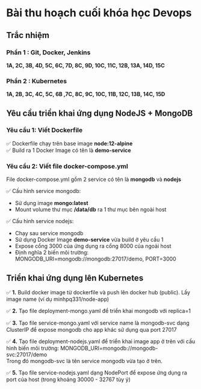 # Bài thu hoạch cuối khóa học Devops

## Trắc nhiệm

### Phần 1 : Git, Docker, Jenkins
**1A, 2C, 3B, 4D, 5C, 6C, 7D, 8C, 9D, 10C, 11C, 12B, 13A, 14D, 15C**
### Phần 2 : Kubernetes
**1A, 2B, 3C, 4C, 5C, 6B ,7C, 8C, 9C, 10C, 11B, 12C, 13B, 14C, 15D**

## Yêu cầu triển khai ứng dụng NodeJS + MongoDB

### Yêu cầu 1: Viết Dockerfile
:white_check_mark: Dockerfile chạy trên base image **node:12-alpine**  
:white_check_mark: Build ra 1 Docker Image có tên là **demo-service** 

### Yêu cầu 2: Viết file docker-compose.yml
File docker-compose.yml gồm 2 service có tên là **mongodb** và **nodejs**

:white_check_mark: Cấu hình service mongodb:
- Sử dụng image **mongo:latest**
- Mount volume thư mục **/data/db** ra 1 thư mục bên ngoài host

:white_check_mark: Cấu hình service nodejs:
- Chạy sau service mongodb
- Sử dụng Docker Image **demo-service** vừa build ở yêu cầu 1
- Expose cổng 3000 của ứng dụng ra cổng 8000 của ngoài host
- Định nghĩa 2 biến môi trường: MONGODB_URI=mongodb://mongodb:27017/demo, PORT=3000


## Triển khai ứng dụng lên Kubernetes

:white_check_mark: **1.** Build docker image từ dockerfile và push lên docker hub (public). Lấy image name (ví dụ minhpq331/node-app)

:white_check_mark:  **2.** Tạo file deployment-mongo.yaml để triển khai mongodb với replica=1

:white_check_mark: **3.** Tạo file service-mongo.yaml với service name là mongodb-svc dạng ClusterIP để expose mongodb cho app khác sử dụng qua port 27017

:white_check_mark: **4.** Tạo file deployment-nodejs.yaml để triển khai image app ở trên với cấu hình biến môi trường: MONGODB_URI=mongodb://mongodb-svc:27017/demo  
Trong đó mongodb-svc là tên service mongodb vừa tạo ở trên.

:white_check_mark: **5.** Tạo file service-nodejs.yaml dạng NodePort để expose ứng dụng ra port của host (trong khoảng 30000 - 32767 tùy ý)